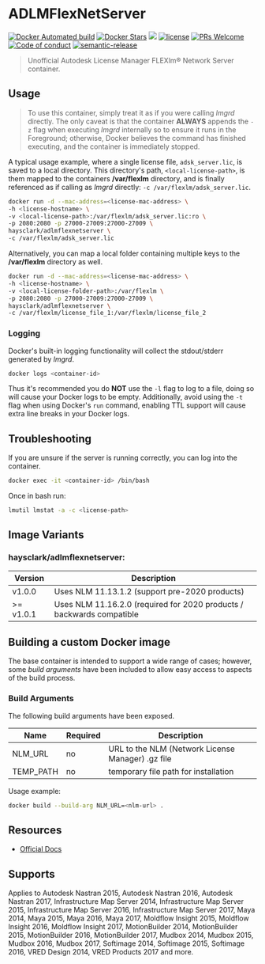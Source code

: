 ADLMFlexNetServer
=================
[![Docker Automated build](https://img.shields.io/docker/automated/haysclark/adlmflexnetserver.svg?maxAge=2592000)](https://hub.docker.com/r/haysclark/adlmflexnetserver/builds/) [![Docker Stars](https://img.shields.io/docker/stars/haysclark/adlmflexnetserver.svg?maxAge=2592000)](https://hub.docker.com/r/haysclark/adlmflexnetserver/) [![](https://img.shields.io/docker/pulls/haysclark/adlmflexnetserver.svg)](https://hub.docker.com/r/haysclark/adlmflexnetserver 'DockerHub') [![license](https://img.shields.io/github/license/mashape/apistatus.svg)]() [![PRs Welcome](https://img.shields.io/badge/PRs-welcome-brightgreen.svg)](http://makeapullrequest.com) [![Code of conduct](https://img.shields.io/badge/code%20of-conduct-ff69b4.svg)](https://github.com/haysclark/adlmflexnetserver/blob/main/CODE_OF_CONDUCT.md) [![semantic-release](https://img.shields.io/badge/%20%20%F0%9F%93%A6%F0%9F%9A%80-semantic--release-e10079.svg)](https://github.com/semantic-release/semantic-release#-semantic-release)

 > Unofficial Autodesk License Manager FLEXlm® Network Server container.

Usage
-----

> To use this container, simply treat it as if you were calling _lmgrd_ directly. The only caveat is that the container **ALWAYS** appends the `-z` flag when executing _lmgrd_ internally so to ensure it runs in the Foreground;  otherwise, Docker believes the command has finished executing, and the container is immediately stopped.

A typical usage example, where a single license file, `adsk_server.lic`, is saved to a local directory. This directory's path, `<local-license-path>`, is them mapped to the containers __/var/flexlm__ directory, and is finally referenced as if calling as _lmgrd_ directly: `-c /var/flexlm/adsk_server.lic`.

```bash
docker run -d --mac-address=<license-mac-address> \
-h <license-hostname> \
-v <local-license-path>:/var/flexlm/adsk_server.lic:ro \
-p 2080:2080 -p 27000-27009:27000-27009 \
haysclark/adlmflexnetserver \
-c /var/flexlm/adsk_server.lic
```

Alternatively, you can map a local folder containing multiple keys to the __/var/flexlm__ directory as well.

```bash
docker run -d --mac-address=<license-mac-address> \
-h <license-hostname> \
-v <local-license-folder-path>:/var/flexlm \
-p 2080:2080 -p 27000-27009:27000-27009 \
haysclark/adlmflexnetserver \
-c /var/flexlm/license_file_1:/var/flexlm/license_file_2
``` 

### Logging

Docker's built-in logging functionality will collect the stdout/stderr generated by _lmgrd_. 

```bash
docker logs <container-id>
```  

Thus it's recommended you do **NOT** use the `-l` flag to log to a file, doing so will cause your Docker logs to be empty.  Additionally, avoid using the `-t` flag when using Docker's `run` command, enabling TTL support will cause extra line breaks in your Docker logs.

Troubleshooting
---------------

If you are unsure if the server is running correctly, you can log into the container.

```bash
docker exec -it <container-id> /bin/bash
```

Once in bash run: 

```bash
lmutil lmstat -a -c <license-path>
```

Image Variants
--------------

### haysclark/adlmflexnetserver:<version>

| Version    | Description                                                           |
|------------|-----------------------------------------------------------------------|
| v1.0.0     | Uses NLM 11.13.1.2 (support pre-2020 products)                        |
| >= v1.0.1  | Uses NLM 11.16.2.0 (required for 2020 products / backwards compatible |

Building a custom Docker image
------------------------------
The base container is intended to support a wide range of cases; however, some _build arguments_ have been included to allow easy access to aspects of the build process.

### Build Arguments

The following build arguments have been exposed.

| Name                | Required | Description                           |
|---------------------|----------|---------------------------------------|
| NLM_URL             |    no    | URL to the NLM (Network License Manager) .gz file    |
| TEMP_PATH           |    no    | temporary file path for installation              |

Usage example:

```bash
docker build --build-arg NLM_URL=<nlm-url> .
```

Resources
---------
- [Official Docs](https://knowledge.autodesk.com/search-result/caas/downloads/content/autodesk-network-license-manager-for-linux.html)

Supports
--------
Applies to Autodesk Nastran 2015, Autodesk Nastran 2016, Autodesk Nastran 2017, Infrastructure Map Server 2014, Infrastructure Map Server 2015, Infrastructure Map Server 2016, Infrastructure Map Server 2017, Maya 2014, Maya 2015, Maya 2016, Maya 2017, Moldflow Insight 2015, Moldflow Insight 2016, Moldflow Insight 2017, MotionBuilder 2014, MotionBuilder 2015, MotionBuilder 2016, MotionBuilder 2017, Mudbox 2014, Mudbox 2015, Mudbox 2016, Mudbox 2017, Softimage 2014, Softimage 2015, Softimage 2016, VRED Design 2014, VRED Products 2017 and more.